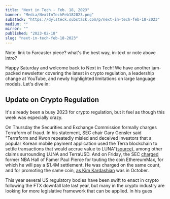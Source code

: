 ```yaml
---
title: "Next in Tech - Feb. 18, 2023"
banner: "Media/NextInTechFeb182023.png"
substack: "https://dylsteck.substack.com/p/next-in-tech-feb-18-2023"
medium: ""
mirror: ""
published: "2023-02-18"
slug: "next-in-tech-feb-18-2023"
---
```


Note: link to Farcaster piece? what's the best way, in-text or note above intro?

Happy Saturday and welcome back to Next in Tech! We have another jam-packed newsletter covering the latest in crypto regulation, a leadership change at YouTube, and newly highlighted limitations on large language models. Let's dive in:

## Update on Crypto Regulation

It's already been a busy 2023 for crypto regulation, but it feel as though this week was especially crazy. 

On Thursday the Securities and Exchange Commission formally charges Terraform of fraud. In his statement, SEC chair Gary Gensler said "Terraform and Kwon repeatedly misled and deceived investors that a popular Korean mobile payment application used the Terra blockchain to settle transactions that would accrue value to LUNA"([source](https://www.sec.gov/news/press-release/2023-32#:~:text=%22We%20allege%20that%20Terraform%20and,said%20SEC%20Chair%20Gary%20Gensler.)), among other claims surrounding LUNA and TerraUSD. And on Friday, the SEC [charged](https://www.sec.gov/news/press-release/2023-34) former NBA Hall of Famer Paul Pierce for touting the coin EthereumMax, for which he will pay a $1.4M settlement. He was charged on the same count, and for promoting the same coin, [as Kim Kardashian](https://www.sec.gov/news/press-release/2022-183?utm_medium=email&utm_source=govdelivery) was in October. 

This year several US regulatory bodies have been swift to enact in crypto following the FTX downfall late last year, but many in the crypto industry are looking for more legislative framework that can be applied. In his gues
